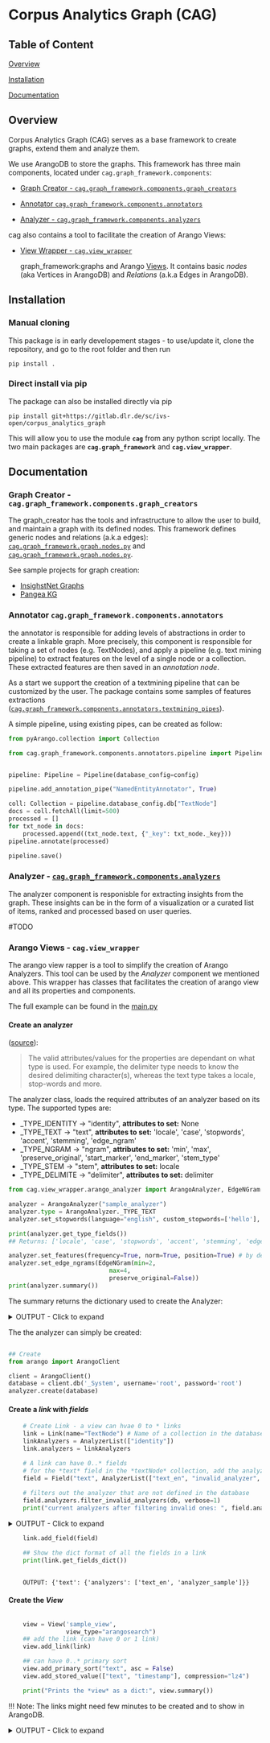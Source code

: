 # Corpus Analytics Graph (CAG)

## Table of Content

[Overview](#overview)

[Installation](#install)

[Documentation](#documentation)

## Overview

<a name="overview"/>

Corpus Analytics Graph (CAG) serves as a base framework to create graphs, extend them and analyze them.

We use ArangoDB to store the graphs. This framework has three main components, located under `cag.graph_framework.components`:

- [Graph Creator -  `cag.graph_framework.components.graph_creators` ](#graph_creator)
    
- [Annotator `cag.graph_framework.components.annotators`](#annotator)

- [Analyzer - `cag.graph_framework.components.analyzers`](#analyzer)

cag also contains a tool to facilitate the creation of Arango Views:
- [View Wrapper - `cag.view_wrapper`](#arango_view)

    graph_framework:graphs and Arango [Views](https://www.arangodb.com/docs/stable/arangosearch-views.html). It contains basic *nodes* (aka Vertices in ArangoDB) and *Relations* (a.k.a Edges in ArangoDB).
## Installation
<a name="install"/>

### Manual cloning
This package is in early developement stages - to use/update it, clone the repository, and go to the root folder and then run

```
pip install .
```
### Direct install via pip 
The package can also be installed directly via pip
```
pip install git+https://gitlab.dlr.de/sc/ivs-open/corpus_analytics_graph
```

This will allow you to use the module **`cag`** from any python script locally. The two main packages are **`cag.graph_framework`** and **`cag.view_wrapper`**.

## Documentation
<a name="documentation"/>

### Graph Creator -  `cag.graph_framework.components.graph_creators`

<a name="graph_creator"/>

The graph_creator has the tools and infrastructure to allow the user to build, and maintain a graph with its defined nodes. This framework defines generic nodes and relations (a.k.a edges): [`cag.graph_framework.graph.nodes.py`](cag/graph_framework/graph/nodes.py) and [`cag.graph_framework.graph.nodes.py`](cag/graph_framework/graph/relations.py).

See sample projects for graph creation:
- [InsighstNet Graphs](https://gitlab.dlr.de/insightsnet/inisightsnet_code/-/tree/main/insightsnet_graphs)
- [Pangea KG](https://gitlab.dlr.de/sc/ivs-open/pangaea-kg)


### Annotator `cag.graph_framework.components.annotators`
<a name="annotator"/>

the annotator is responsible for adding levels of abstractions in order to create a linkable graph. More precisely, this component is responsible for taking a set of nodes (e.g. TextNodes), and apply a pipeline (e.g. text mining pipeline) to extract features on the level of a single node or a collection. These extracted features are then saved in an *annotation node*.

As a start we support the creation of a textmining pipeline that can be customized by the user. The package contains some samples of features extractions ([`cag.graph_framework.components.annotators.textmining_pipes`](cag/graph_framework/components/annotators/textmining_pipes)). 

A simple pipeline, using existing pipes, can be created as follow:

```python
from pyArango.collection import Collection

from cag.graph_framework.components.annotators.pipeline import Pipeline


pipeline: Pipeline = Pipeline(database_config=config)

pipeline.add_annotation_pipe("NamedEntityAnnotator", True)

coll: Collection = pipeline.database_config.db["TextNode"]
docs = coll.fetchAll(limit=500)
processed = []
for txt_node in docs:
    processed.append((txt_node.text, {"_key": txt_node._key}))
pipeline.annotate(processed)

pipeline.save()
```

### Analyzer - [`cag.graph_framework.components.analyzers`](cag/graph_framework/components/analyzers)
<a name="analyzer"/>
The analyzer component is responisble for extracting insights from the graph. These insights can be in the form of a visualization or a curated list of items, ranked and processed based on user queries.

#TODO

### Arango Views - **`cag.view_wrapper`**
<a name="arango_view"/>

The arango view rapper is a tool to simplify the creation of Arango Analyzers. This tool can be used by the *Analyzer* component we mentioned above. This wrapper has classes that facilitates the creation of arango view and all its properties and components.

The full example can be found in the [main.py](main.py)

#### Create an analyzer

([source](https://www.arangodb.com/docs/stable/analyzers.html)):
> The valid attributes/values for the properties are dependant on what type is used. For example, the delimiter type needs to know the desired delimiting character(s), whereas the text type takes a locale, stop-words and more.

The analyzer class, loads the required attributes of an analyzer based on its type. The supported types are:
* _TYPE_IDENTITY -> "identity", **attributes to set:** None
* _TYPE_TEXT -> "text", **attributes to set:** 'locale', 'case', 'stopwords', 'accent', 'stemming', 'edge_ngram'
* _TYPE_NGRAM -> "ngram", **attributes to set:**  'min', 'max', 'preserve_original', 'start_marker', 'end_marker', 'stem_type'
* _TYPE_STEM -> "stem", **attributes to set:** locale
* _TYPE_DELIMITE -> "delimiter", **attributes to set:** delimiter

```python
from cag.view_wrapper.arango_analyzer import ArangoAnalyzer, EdgeNGram

analyzer = ArangoAnalyzer("sample_analyzer")
analyzer.type = ArangoAnalyzer._TYPE_TEXT
analyzer.set_stopwords(language="english", custom_stopwords=['hello'], include_default=False)

print(analyzer.get_type_fields())
## Returns: ['locale', 'case', 'stopwords', 'accent', 'stemming', 'edge_ngram']

analyzer.set_features(frequency=True, norm=True, position=True) # by defaults, all the features are set to True
analyzer.set_edge_ngrams(EdgeNGram(min=2,
                            max=4,
                            preserve_original=False))
print(analyzer.summary())
```
The summary returns the dictionary used to create the Analyzer:

<details><summary>OUTPUT - Click to expand</summary>

    {
        "name": "sample_analyzer",
        "type": "text",
        "features": [
            "frequency",
            "norm",
            "position"
        ],
        "locale": "en",
        "case": "lower",
        "stopwords": [
            "hello"
        ],
        "accent": False,
        "stemming": True,
        "edgeNgram": {
            "min": {
                "min": 2,
                "max": 4,
                "preserveOriginal": False
            },
            "max": 5,
            "preserveOriginal": False
        }
    }

</details>

The the analyzer can simply be created:

```python

## Create 
from arango import ArangoClient

client = ArangoClient()
database = client.db('_System', username='root', password='root')
analyzer.create(database)
```

#### Create a *link* with *fields*

```python
    # Create Link - a view can hvae 0 to * links
    link = Link(name="TextNode") # Name of a collection in the database
    linkAnalyzers = AnalyzerList(["identity"])
    link.analyzers = linkAnalyzers

    # A link can have 0..* fields
    # for the *text* field in the *textNode* collection, add the analyzers below
    field = Field("text", AnalyzerList(["text_en", "invalid_analyzer", "analyzer_sample"])) # text_en is a predifined analyzer from arango
    
    # filters out the analyzer that are not defined in the database
    field.analyzers.filter_invalid_analyzers(db, verbose=1) 
    print("current analyzers after filtering invalid ones: ", field.analyzers)
```
<details><summary>OUTPUT - Click to expand</summary>

    current analyzers after filtering invalid ones:  AnalyzerList(analyzerList=['text_en', 'analyzer_sample'])  
</details>

```python
    link.add_field(field)

    ## Show the dict format of all the fields in a link
    print(link.get_fields_dict())
   

```


        OUTPUT: {'text': {'analyzers': ['text_en', 'analyzer_sample']}}

#### Create the *View*

```python

    view = View('sample_view',
                view_type="arangosearch")
    ## add the link (can have 0 or 1 link)
    view.add_link(link)

    ## can have 0..* primary sort
    view.add_primary_sort("text", asc = False)
    view.add_stored_value(["text", "timestamp"], compression="lz4")

    print("Prints the *view* as a dict:", view.summary())

```
!!! Note: The links might need few minutes to be created and to show in ArangoDB.

<details><summary>OUTPUT - Click to expand</summary>

    {
        "name": "sample_view",
        "viewType": "arangosearch",
        "properties": {
            "cleanupintervalstep": 0,
            "cleanupIntervalStep": 0,
            "commitIntervalMsec": 1000,
            "consolidationIntervalMsec": 0,
            "consolidationPolicy": {
                "type": "tier",
                "segmentsMin": 1,
                "segmentsMax": 10,
                "segmentsBytesMax": 5368709120,
                "segmentsBytesFloor": 2097152,
                "minScore": 0
            },
            "primarySortCompression": "lz4",
            "writebufferIdle": 64,
            "writebufferActive": 0,
            "writebufferMaxSize": 33554432
        },
        "links": {
            "TextNode": {
                "analyzers": [
                    "identity"
                ],
                "fields": {
                    "text": {
                        "analyzers": [
                            "text_en",
                            "analyzer_sample"
                        ]
                    }
                },
                "includeAllFields": False,
                "trackListPositions": False,
                "inBackground": False
            }
        },
        "primarySort": [
            {
                "field": "text",
                "asc": False
            }
        ],
        "storedValues": [
            {
                "fields": [
                    "text"
                ],
                "compression": "lz4"
            },
            {
                "fields": [
                    "timestamp"
                ],
                "compression": "lz4"
            }
        ]
    }
</details>





